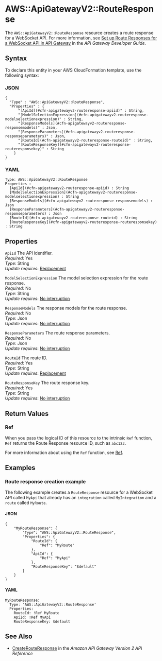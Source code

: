 # AWS::ApiGatewayV2::RouteResponse<a name="aws-resource-apigatewayv2-routeresponse"></a>

The `AWS::ApiGatewayV2::RouteResponse` resource creates a route response for a WebSocket API\. For more information, see [Set up Route Responses for a WebSocket API in API Gateway](https://docs.aws.amazon.com/apigateway/latest/developerguide/apigateway-websocket-api-route-response.html) in the *API Gateway Developer Guide*\.

## Syntax<a name="aws-resource-apigatewayv2-routeresponse-syntax"></a>

To declare this entity in your AWS CloudFormation template, use the following syntax:

### JSON<a name="aws-resource-apigatewayv2-routeresponse-syntax.json"></a>

```
{
  "Type" : "AWS::ApiGatewayV2::RouteResponse",
  "Properties" : {
      "[ApiId](#cfn-apigatewayv2-routeresponse-apiid)" : String,
      "[ModelSelectionExpression](#cfn-apigatewayv2-routeresponse-modelselectionexpression)" : String,
      "[ResponseModels](#cfn-apigatewayv2-routeresponse-responsemodels)" : Json,
      "[ResponseParameters](#cfn-apigatewayv2-routeresponse-responseparameters)" : Json,
      "[RouteId](#cfn-apigatewayv2-routeresponse-routeid)" : String,
      "[RouteResponseKey](#cfn-apigatewayv2-routeresponse-routeresponsekey)" : String
    }
}
```

### YAML<a name="aws-resource-apigatewayv2-routeresponse-syntax.yaml"></a>

```
Type: AWS::ApiGatewayV2::RouteResponse
Properties : 
﻿  [ApiId](#cfn-apigatewayv2-routeresponse-apiid) : String
﻿  [ModelSelectionExpression](#cfn-apigatewayv2-routeresponse-modelselectionexpression) : String
﻿  [ResponseModels](#cfn-apigatewayv2-routeresponse-responsemodels) : Json
﻿  [ResponseParameters](#cfn-apigatewayv2-routeresponse-responseparameters) : Json
﻿  [RouteId](#cfn-apigatewayv2-routeresponse-routeid) : String
﻿  [RouteResponseKey](#cfn-apigatewayv2-routeresponse-routeresponsekey) : String
```

## Properties<a name="aws-resource-apigatewayv2-routeresponse-properties"></a>

`ApiId`  <a name="cfn-apigatewayv2-routeresponse-apiid"></a>
The API identifier\.  
*Required*: Yes  
*Type*: String  
*Update requires*: [Replacement](https://docs.aws.amazon.com/AWSCloudFormation/latest/UserGuide/using-cfn-updating-stacks-update-behaviors.html#update-replacement)

`ModelSelectionExpression`  <a name="cfn-apigatewayv2-routeresponse-modelselectionexpression"></a>
The model selection expression for the route response\.  
*Required*: No  
*Type*: String  
*Update requires*: [No interruption](https://docs.aws.amazon.com/AWSCloudFormation/latest/UserGuide/using-cfn-updating-stacks-update-behaviors.html#update-no-interrupt)

`ResponseModels`  <a name="cfn-apigatewayv2-routeresponse-responsemodels"></a>
The response models for the route response\.  
*Required*: No  
*Type*: Json  
*Update requires*: [No interruption](https://docs.aws.amazon.com/AWSCloudFormation/latest/UserGuide/using-cfn-updating-stacks-update-behaviors.html#update-no-interrupt)

`ResponseParameters`  <a name="cfn-apigatewayv2-routeresponse-responseparameters"></a>
The route response parameters\.  
*Required*: No  
*Type*: Json  
*Update requires*: [No interruption](https://docs.aws.amazon.com/AWSCloudFormation/latest/UserGuide/using-cfn-updating-stacks-update-behaviors.html#update-no-interrupt)

`RouteId`  <a name="cfn-apigatewayv2-routeresponse-routeid"></a>
The route ID\.  
*Required*: Yes  
*Type*: String  
*Update requires*: [Replacement](https://docs.aws.amazon.com/AWSCloudFormation/latest/UserGuide/using-cfn-updating-stacks-update-behaviors.html#update-replacement)

`RouteResponseKey`  <a name="cfn-apigatewayv2-routeresponse-routeresponsekey"></a>
The route response key\.  
*Required*: Yes  
*Type*: String  
*Update requires*: [No interruption](https://docs.aws.amazon.com/AWSCloudFormation/latest/UserGuide/using-cfn-updating-stacks-update-behaviors.html#update-no-interrupt)

## Return Values<a name="aws-resource-apigatewayv2-routeresponse-return-values"></a>

### Ref<a name="aws-resource-apigatewayv2-routeresponse-return-values-ref"></a>

When you pass the logical ID of this resource to the intrinsic `Ref` function, `Ref` returns the Route Response resource ID, such as `abc123`\.

For more information about using the `Ref` function, see [Ref](https://docs.aws.amazon.com/AWSCloudFormation/latest/UserGuide/intrinsic-function-reference-ref.html)\.

## Examples<a name="aws-resource-apigatewayv2-routeresponse--examples"></a>

### Route response creation example<a name="aws-resource-apigatewayv2-routeresponse--examples--Route_response_creation_example"></a>

The following example creates a `RouteResponse` resource for a WebSocket API called `MyApi` that already has an `integration` called `MyIntegration` and a `route` called `MyRoute`\.

#### JSON<a name="aws-resource-apigatewayv2-routeresponse--examples--Route_response_creation_example--json"></a>

```
{
    "MyRouteResponse": {
        "Type": "AWS::ApiGatewayV2::RouteResponse",
        "Properties": {
            "RouteId": {
                "Ref": "MyRoute"
            },
            "ApiId": {
                "Ref": "MyApi"
            },
            "RouteResponseKey": "$default"
        }
    }
}
```

#### YAML<a name="aws-resource-apigatewayv2-routeresponse--examples--Route_response_creation_example--yaml"></a>

```
MyRouteResponse:
  Type: 'AWS::ApiGatewayV2::RouteResponse'
  Properties:
    RouteId: !Ref MyRoute
    ApiId: !Ref MyApi
    RouteResponseKey: $default
```

## See Also<a name="aws-resource-apigatewayv2-routeresponse--seealso"></a>
+ [CreateRouteResponse](https://docs.aws.amazon.com/apigatewayv2/latest/api-reference/apis-apiid-routes-routeid-routeresponses.html#CreateRouteResponse) in the *Amazon API Gateway Version 2 API Reference*
